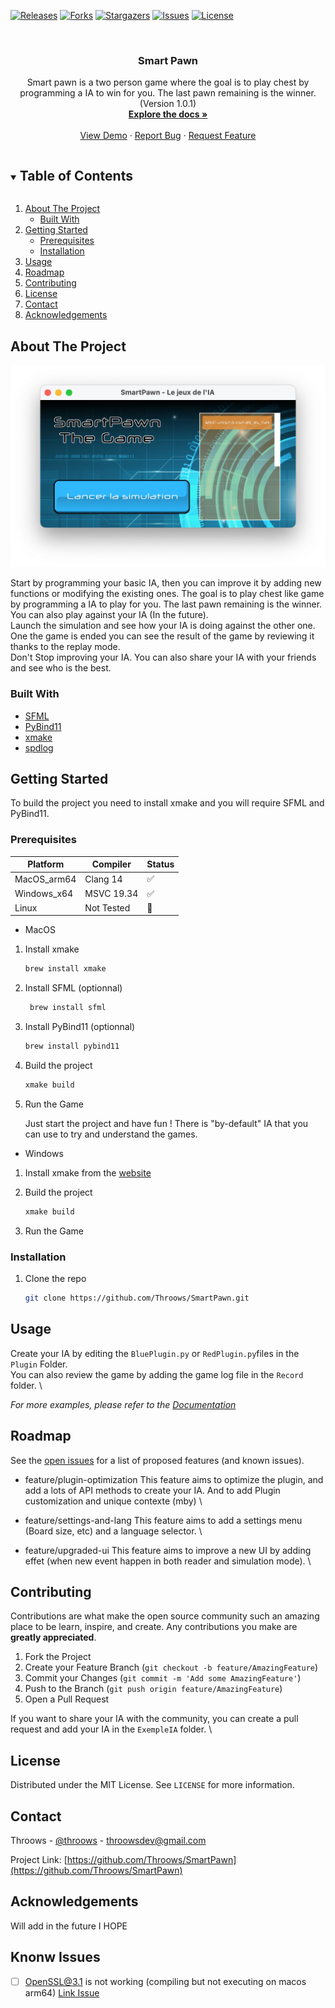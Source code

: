 [![Releases](https://img.shields.io/github/v/release/Throows/SmartPawn)](https://github.com/Throows/Throows)
[![Forks](https://img.shields.io/github/forks/Throows/SmartPawn)](https://github.com/Throows/SmartPawn/fork)
[![Stargazers](https://img.shields.io/github/stars/Throows/SmartPawn)](https://github.com/Throows/SmartPawn/stargazers)
[![Issues](https://img.shields.io/github/issues-raw/Throows/SmartPawn)](https://github.com/Throows/SmartPawn/issues)
[![License](https://img.shields.io/github/license/Throows/SmartPawn)](https://github.com/Throows/SmartPawn/blob/master/LICENSE)

<br/>
<!-- <p align="center">
  <a href="https://github.com/Throows/SmartPawn">
    <img src="images/logo.png" alt="Logo" width="80" height="80">
  </a>-->

  <h3 align="center">Smart Pawn</h3>

  <p align="center">
    Smart pawn is a two person game where the goal is to play chest by programming a IA to win for you. The last pawn remaining is the winner. (Version 1.0.1)
    <br />
    <a href="https://github.com/Throows/SmartPawn"><strong>Explore the docs »</strong></a>
    <br />
    <br />
    <a href="https://github.com/Throows/SmartPawn/releases">View Demo</a>
    ·
    <a href="https://github.com/Throows/SmartPawn/issues">Report Bug</a>
    ·
    <a href="https://github.com/Throows/SmartPawn/issues">Request Feature</a>
  </p>
</p>


<!-- TABLE OF CONTENTS -->
<details open="open">
  <summary><h2 style="display: inline-block">Table of Contents</h2></summary>
  <ol>
    <li>
      <a href="#about-the-project">About The Project</a>
      <ul>
        <li><a href="#built-with">Built With</a></li>
      </ul>
    </li>
    <li>
      <a href="#getting-started">Getting Started</a>
      <ul>
        <li><a href="#prerequisites">Prerequisites</a></li>
        <li><a href="#installation">Installation</a></li>
      </ul>
    </li>
    <li><a href="#usage">Usage</a></li>
    <li><a href="#roadmap">Roadmap</a></li>
    <li><a href="#contributing">Contributing</a></li>
    <li><a href="#license">License</a></li>
    <li><a href="#contact">Contact</a></li>
    <li><a href="#acknowledgements">Acknowledgements</a></li>
  </ol>
</details>



<!-- ABOUT THE PROJECT -->
## About The Project

![Photo](https://raw.githubusercontent.com/Throows/SmartPawn/main/assets/SMHome.jpg)

Start by programming your basic IA, then you can improve it by adding new functions or modifying the existing ones. The goal is to play chest like game by programming a IA to play for you. The last pawn remaining is the winner. You can also play against your IA (In the future). \
Launch the simulation and see how your IA is doing against the other one. One the game is ended you can see the result of the game by reviewing it thanks to the replay mode. \
Don't Stop improving your IA. You can also share your IA with your friends and see who is the best.


### Built With

* [SFML](https://www.sfml-dev.org/)
* [PyBind11](https://github.com/pybind/pybind11)
* [xmake](https://xmake.io/)
* [spdlog](https://github.com/gabime/spdlog)



<!-- GETTING STARTED -->
## Getting Started

To build the project you need to install xmake and you will require SFML and PyBind11.

### Prerequisites

| Platform    | Compiler   | Status             |
|-------------|------------|--------------------|
| MacOS_arm64 | Clang 14   | :white_check_mark: |
| Windows_x64 | MSVC 19.34 | :white_check_mark: |
| Linux       | Not Tested | :red_circle:       |

- MacOS

1. Install xmake
   ```sh
   brew install xmake
   ```
2. Install SFML (optionnal)
   ```sh
    brew install sfml
    ```
3. Install PyBind11 (optionnal)
    ```sh
    brew install pybind11
    ```
4. Build the project
    ```sh
    xmake build
    ```
5. Run the Game

    Just start the project and have fun ! There is "by-default" IA that you can use to try and understand the games.
    
- Windows

1. Install xmake from the [website](https://xmake.io/#/home)

2. Build the project
    ```sh
    xmake build
    ```
3. Run the Game


### Installation

1. Clone the repo
   ```sh
   git clone https://github.com/Throows/SmartPawn.git
    ```

<!-- USAGE EXAMPLES -->
## Usage

Create your IA by editing the `BluePlugin.py` or `RedPlugin.py`files in the `Plugin` Folder. \
You can also review the game by adding the game log file in the `Record` folder. \

_For more examples, please refer to the [Documentation](https://github.com/Throows/SmartPawn/wiki)_

<!-- ROADMAP -->
## Roadmap

See the [open issues](https://github.com/Throows/SmartPawn/issues) for a list of proposed features (and known issues).

- feature/plugin-optimization
This feature aims to optimize the plugin, and add a lots of API methods to create your IA. And to add Plugin customization and unique contexte (mby) \

- feature/settings-and-lang
This feature aims to add a settings menu (Board size, etc) and a language selector. \

- feature/upgraded-ui
This feature aims to improve a new UI by adding effet (when new event happen in both reader and simulation mode). \

<!-- CONTRIBUTING -->
## Contributing

Contributions are what make the open source community such an amazing place to be learn, inspire, and create. Any contributions you make are **greatly appreciated**.

1. Fork the Project
2. Create your Feature Branch (`git checkout -b feature/AmazingFeature`)
3. Commit your Changes (`git commit -m 'Add some AmazingFeature'`)
4. Push to the Branch (`git push origin feature/AmazingFeature`)
5. Open a Pull Request

If you want to share your IA with the community, you can create a pull request and add your IA in the `ExempleIA` folder. \

<!-- LICENSE -->
## License

Distributed under the MIT License. See `LICENSE` for more information.

<!-- CONTACT -->
## Contact

Throows - [@throows](https://www.instagram.com/romain.brtl/) - throowsdev@gmail.com

Project Link: [https://github.com/Throows/SmartPawn](https://github.com/Throows/SmartPawn)

<!-- ACKNOWLEDGEMENTS -->
## Acknowledgements

Will add in the future I HOPE

## Knonw Issues

  - [ ] OpenSSL@3.1 is not working (compiling but not executing on macos arm64) [Link Issue](https://stackoverflow.com/questions/74059978/why-is-lldb-generating-exc-bad-instruction-with-user-compiled-library-on-macos)